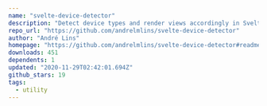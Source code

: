 ```yaml
---
name: "svelte-device-detector"
description: "Detect device types and render views accordingly in Svelte."
repo_url: "https://github.com/andrelmlins/svelte-device-detector"
author: "André Lins"
homepage: "https://github.com/andrelmlins/svelte-device-detector#readme"
downloads: 451
dependents: 1
updated: "2020-11-29T02:42:01.694Z"
github_stars: 19
tags: 
  - utility
---
```

